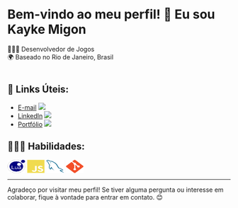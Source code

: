 # Bem-vindo ao meu perfil! 👋 Eu sou Kayke Migon

👨🏻‍💻 Desenvolvedor de Jogos <br>
🌍 Baseado no Rio de Janeiro, Brasil<br><br>

## 🔗 Links Úteis:

- [E-mail](mailto:kaykerodrigomg@gmail.com) <img src="https://img.shields.io/badge/Gmail-333333?style=for-the-badge&logo=gmail&logoColor=red" />
- [LinkedIn](https://linkedin.com/in/kayke-migon) <img src="https://img.shields.io/badge/LinkedIn-0077B5?style=for-the-badge&logo=linkedin&logoColor=white" />
- [Portfólio](https://kayke.vercel.app) <img src="https://img.shields.io/badge/Portfolio-FF5722?style=for-the-badge&logo=todoist&logoColor=white" />

## 👨🏻‍💻 Habilidades:

<div style="display: inline_block">
  <img align="center" height="30" width="40" src="https://raw.githubusercontent.com/devicons/devicon/master/icons/lua/lua-original-wordmark.svg">
  <img align="center" height="30" width="40" src="https://raw.githubusercontent.com/devicons/devicon/master/icons/javascript/javascript-plain.svg">
  <img align="center" height="30" width="40" src="https://raw.githubusercontent.com/devicons/devicon/master/icons/mysql/mysql-plain.svg">
<!--   <img align="center" height="30" width="40" src="https://raw.githubusercontent.com/devicons/devicon/master/icons/java/java-original.svg"> -->
  <img align="center" height="30" width="40" src="https://raw.githubusercontent.com/devicons/devicon/master/icons/git/git-original.svg">
</div>

---

Agradeço por visitar meu perfil! Se tiver alguma pergunta ou interesse em colaborar, fique à vontade para entrar em contato. 😊
